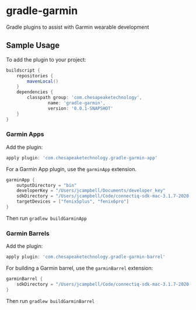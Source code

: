 # gradle-garmin
Gradle plugins to assist with Garmin wearable development

## Sample Usage
To add the plugin to your project:

```groovy
buildscript {
    repositories {
        mavenLocal()
    }
    dependencies {
        classpath group: 'com.chesapeaketechnology',
                name: 'gradle-garmin',
                version: '0.0.1-SNAPSHOT'
    }
}

```

### Garmin Apps
Add the plugin:
```groovy
apply plugin: 'com.chesapeaketechnology.gradle-garmin-app'
```

For a Garmin App plugin, use the `garminApp` extension.

```groovy
garminApp {
    outputDirectory = "bin"
    developerKey = "/Users/jcampbell/Documents/developer_key"
    sdkDirectory = "/Users/jcampbell/Code/connectiq-sdk-mac-3.1.7-2020-01-23-a3869d977"
    targetDevices = ["fenix5plus", "fenix6pro"]
}
```

Then run `gradlew buildGarminApp`

### Garmin Barrels
Add the plugin:
```groovy
apply plugin: 'com.chesapeaketechnology.gradle-garmin-barrel' 
```
For building a Garmin barrel, use the `garminBarrel` extension:

```groovy
garminBarrel {
    sdkDirectory = "/Users/jcampbell/Code/connectiq-sdk-mac-3.1.7-2020-01-23-a3869d977"
}
```

Then run `gradlew buildGarminBarrel`